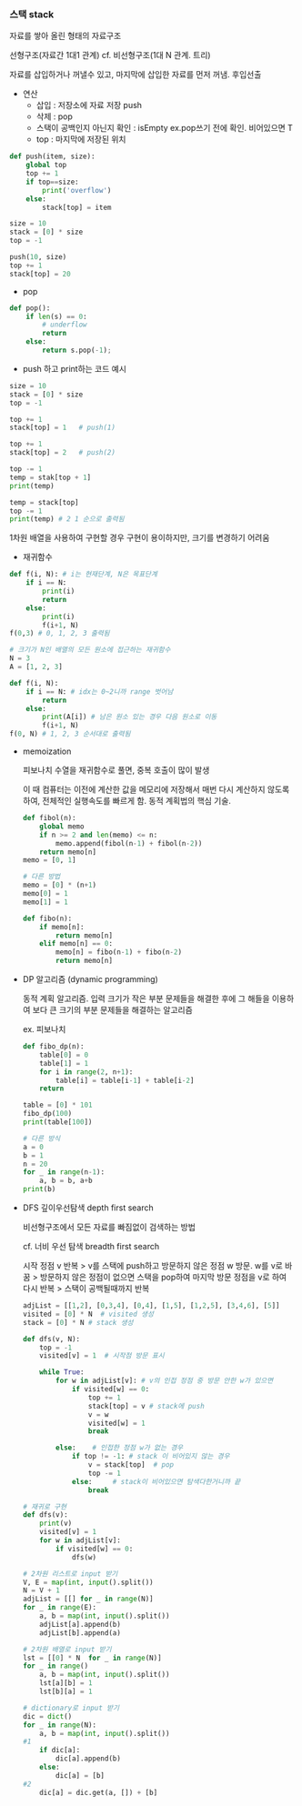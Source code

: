 ### 스택 stack

자료를 쌓아 올린 형태의 자료구조

선형구조(자료간 1대1 관계) cf. 비선형구조(1대 N 관계. 트리)

자료를 삽입하거나 꺼낼수 있고, 마지막에 삽입한 자료를 먼저 꺼냄. 후입선출

- 연산
  - 삽입 : 저장소에 자료 저장 push
  - 삭제 : pop
  - 스택이 공백인지 아닌지 확인 : isEmpty ex.pop쓰기 전에 확인. 비어있으면 T
  - top : 마지막에 저장된 위치

```python
def push(item, size):
    global top
    top += 1
    if top==size:
        print('overflow')
    else:
        stack[top] = item

size = 10
stack = [0] * size
top = -1

push(10, size)
top += 1
stack[top] = 20
```

- pop

```python
def pop():
    if len(s) == 0:
        # underflow
        return
    else:
        return s.pop(-1);
```

- push 하고 print하는 코드 예시

```python
size = 10
stack = [0] * size
top = -1

top += 1
stack[top] = 1   # push(1)

top += 1
stack[top] = 2   # push(2)

top -= 1
temp = stak[top + 1]
print(temp)

temp = stack[top]
top -= 1
print(temp) # 2 1 순으로 출력됨
```

1차원 배열을 사용하여 구현할 경우 구현이 용이하지만, 크기를 변경하기 어려움

- 재귀함수

```python
def f(i, N): # i는 현재단계, N은 목표단계
    if i == N:
        print(i)
        return
    else:
        print(i)
        f(i+1, N)
f(0,3) # 0, 1, 2, 3 출력됨

# 크기가 N인 배열의 모든 원소에 접근하는 재귀함수
N = 3
A = [1, 2, 3]

def f(i, N): 
    if i == N: # idx는 0~2니까 range 벗어남
        return
    else:
        print(A[i]) # 남은 원소 있는 경우 다음 원소로 이동
        f(i+1, N)
f(0, N) # 1, 2, 3 순서대로 출력됨
```

- memoization
  
  피보나치 수열을 재귀함수로 풀면, 중복 호출이 많이 발생
  
  이 때 컴퓨터는 이전에 계산한 값을 메모리에 저장해서 매번 다시 계산하지 않도록 하여, 전체적인 실행속도를 빠르게 함. 동적 계획법의 핵심 기술.
  
  ```python
  def fibol(n):
      global memo
      if n >= 2 and len(memo) <= n:
          memo.append(fibol(n-1) + fibol(n-2))
      return memo[n]
  memo = [0, 1] 
  
  # 다른 방법 
  memo = [0] * (n+1)
  memo[0] = 1
  memo[1] = 1
  
  def fibo(n):
      if memo[n]:
          return memo[n]
      elif memo[n] == 0:
          memo[n] = fibo(n-1) + fibo(n-2)
          return memo[n]
  ```

- DP 알고리즘 (dynamic programming)
  
  동적 계획 알고리즘. 입력 크기가 작은 부분 문제들을 해결한 후에 그 해들을 이용하여 보다 큰 크기의 부분 문제들을 해결하는 알고리즘
  
  ex. 피보나치
  
  ```python
  def fibo_dp(n):
      table[0] = 0
      table[1] = 1
      for i in range(2, n+1):
          table[i] = table[i-1] + table[i-2]
      return
  
  table = [0] * 101
  fibo_dp(100)
  print(table[100])
  
  # 다른 방식
  a = 0
  b = 1
  n = 20
  for _ in range(n-1):
      a, b = b, a+b
  print(b)
  ```

- DFS 깊이우선탐색 depth first search
  
  비선형구조에서 모든 자료를 빠짐없이 검색하는 방법
  
  cf. 너비 우선 탐색 breadth first search
  
  시작 정점 v 반복 > v를 스택에 push하고 방문하지 않은 정점 w 방문. w를 v로 바꿈 > 방문하지 않은 정점이 없으면 스택을 pop하여 마지막 방문 정점을 v로 하여 다시 반복 > 스택이 공백될때까지 반복
  
  ```python
  adjList = [[1,2], [0,3,4], [0,4], [1,5], [1,2,5], [3,4,6], [5]]
  visited = [0] * N  # visited 생성
  stack = [0] * N # stack 생성
  
  def dfs(v, N):
      top = -1
      visited[v] = 1  # 시작점 방문 표시
  
      while True:
          for w in adjList[v]: # v의 인접 정점 중 방문 안한 w가 있으면
              if visited[w] == 0:
                  top += 1
                  stack[top] = v # stack에 push
                  v = w
                  visited[w] = 1
                  break
  
          else:    # 인접한 정점 w가 없는 경우
              if top != -1: # stack 이 비어있지 않는 경우
                  v = stack[top]  # pop
                  top -= 1
              else:     # stack이 비어있으면 탐색다한거니까 끝
                  break
  
  # 재귀로 구현
  def dfs(v):
      print(v)
      visited[v] = 1
      for w in adjList[v]:
          if visited[w] == 0:
              dfs(w)
  
  # 2차원 리스트로 input 받기
  V, E = map(int, input().split())
  N = V + 1
  adjList = [[] for _ in range(N)]     
  for _ in range(E):
      a, b = map(int, input().split())
      adjList[a].append(b)
      adjList[b].append(a)
  
  # 2차원 배열로 input 받기
  lst = [[0] * N  for _ in range(N)]
  for _ in range()
      a, b = map(int, input().split())
      lst[a][b] = 1
      lst[b][a] = 1
  
  # dictionary로 input 받기
  dic = dict()
  for _ in range(N):
      a, b = map(int, input().split())
  #1
      if dic[a]:
          dic[a].append(b)
      else:
          dic[a] = [b]
  #2
      dic[a] = dic.get(a, []) + [b]
  ```
